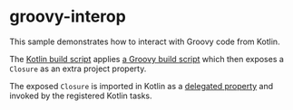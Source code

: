 groovy-interop
==============

This sample demonstrates how to interact with Groovy code from Kotlin.

The [Kotlin build script](./build.gradle.kts) applies [a Groovy build script](./groovy.gradle) which then exposes a `Closure` as an extra project property.

The exposed `Closure` is imported in Kotlin as a [delegated property](./build.gradle.kts#L5) and invoked by the registered Kotlin tasks.

